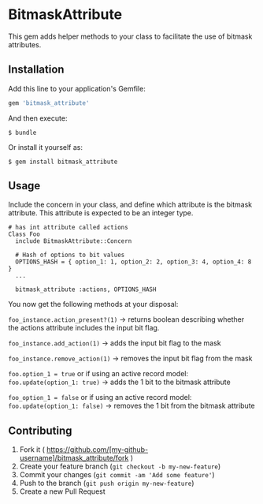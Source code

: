 # BitmaskAttribute

This gem adds helper methods to your class to facilitate the use of bitmask attributes.

## Installation

Add this line to your application's Gemfile:

```ruby
gem 'bitmask_attribute'
```

And then execute:

    $ bundle

Or install it yourself as:

    $ gem install bitmask_attribute

## Usage

Include the concern in your class, and define which attribute is the bitmask attribute.
This attribute is expected to be an integer type.

```
# has int attribute called actions
Class Foo
  include BitmaskAttribute::Concern

  # Hash of options to bit values
  OPTIONS_HASH = { option_1: 1, option_2: 2, option_3: 4, option_4: 8 }
  ...

  bitmask_attribute :actions, OPTIONS_HASH
```

You now get the following methods at your disposal:

`foo_instance.action_present?(1)`
-> returns boolean describing whether the actions attribute includes the input bit flag.

`foo_instance.add_action(1)`
-> adds the input bit flag to the mask

`foo_instance.remove_action(1)`
-> removes the input bit flag from the mask

`foo.option_1 = true`
or if using an active record model: `foo.update(option_1: true)`
-> adds the 1 bit to the bitmask attribute

`foo_option_1 = false`
or if using an active record model: `foo.update(option_1: false)`
-> removes the 1 bit from the bitmask attribute

## Contributing

1. Fork it ( https://github.com/[my-github-username]/bitmask_attribute/fork )
2. Create your feature branch (`git checkout -b my-new-feature`)
3. Commit your changes (`git commit -am 'Add some feature'`)
4. Push to the branch (`git push origin my-new-feature`)
5. Create a new Pull Request
